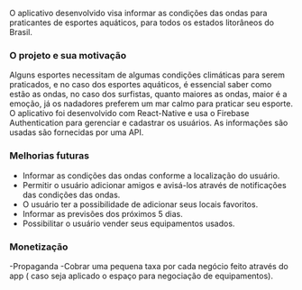 O aplicativo desenvolvido visa informar as condições das ondas para praticantes de esportes aquáticos, para todos os estados litorâneos do Brasil.
### O projeto e sua motivação
Alguns esportes necessitam de algumas condições climáticas para serem praticados, e no caso dos esportes aquáticos, é essencial saber como estão as ondas, no caso dos surfistas, quanto maiores as ondas, maior é a emoção, já os nadadores preferem um mar calmo para praticar seu esporte.
O aplicativo foi desenvolvido com React-Native e usa o Firebase Authentication para gerenciar e cadastrar os usuários. As informações são usadas são fornecidas por uma API.

### Melhorias futuras 
- Informar as condições das ondas conforme a localização do usuário.
- Permitir o usuário adicionar amigos e avisá-los através de notificações das condições das ondas.
- O usuário ter a possibilidade de adicionar seus locais favoritos.
- Informar as previsões dos próximos 5 dias.
- Possibilitar o usuário vender seus equipamentos usados.

### Monetização 
-Propaganda
-Cobrar uma pequena taxa por cada negócio feito através do app ( caso seja aplicado o espaço para negociação de equipamentos).
